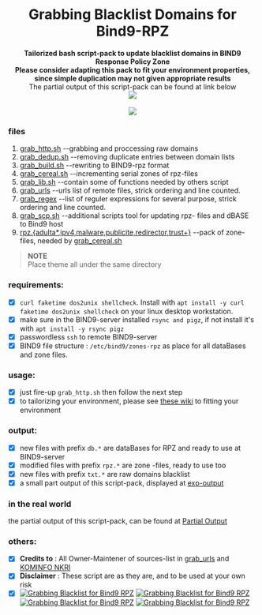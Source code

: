 <h1 align="center">Grabbing Blacklist Domains for Bind9-RPZ</h1>

<p align="center">
  	<b>Tailorized bash script-pack to update blacklist domains in BIND9 Response Policy Zone<br>
	Please consider adapting this pack to fit your environment properties,<br>
	since simple duplication may not given appropriate results</b><br>
	The partial output of this script-pack can be found at link below</b><br>
  	<a href="https://github.com/ngadmini/partial-output"><img src="https://img.shields.io/badge/bind9%20RPZ-Partial%20Output-blue?style=flat-square&logo=github"></a>
  	<br><br>
  	<a href="#"><img src="http://s.4cdn.org/image/title/105.gif"></a>
</p>

### files
1. [grab_http.sh](https://github.com/ngadmini/Grabbing-Blacklist-for-Bind9-RPZ/blob/master/libs/grab_http.sh) --grabbing and proccessing raw domains
2. [grab_dedup.sh](https://github.com/ngadmini/Grabbing-Blacklist-for-Bind9-RPZ/blob/master/libs/grab_dedup.sh) --removing duplicate entries between domain lists
3. [grab_build.sh](https://github.com/ngadmini/Grabbing-Blacklist-for-Bind9-RPZ/blob/master/libs/grab_build.sh) --rewriting to BIND9-rpz format
4. [grab_cereal.sh](https://github.com/ngadmini/Grabbing-Blacklist-for-Bind9-RPZ/blob/master/libs/grab_cereal.sh) --incrementing serial zones of rpz-files
5. [grab_lib.sh](https://github.com/ngadmini/Grabbing-Blacklist-for-Bind9-RPZ/blob/master/libs/grab_lib.sh) --contain some of functions needed by others script
6. [grab_urls](https://github.com/ngadmini/Grabbing-Blacklist-for-Bind9-RPZ/blob/master/libs/grab_urls) --urls list of remote files, strick ordering and line counted. 
7. [grab_regex](https://github.com/ngadmini/Grabbing-Blacklist-for-Bind9-RPZ/blob/master/libs/grab_regex) --list of reguler expressions for several purpose, strick ordering and line counted.
7. [grab_scp.sh](https://github.com/ngadmini/Grabbing-Blacklist-for-Bind9-RPZ/blob/master/libs/grab_scp.sh) --additional scripts tool for updating rpz- files and dBASE to Bind9 host
8. [rpz.{adulta*,ipv4,malware,publicite,redirector,trust+}](https://github.com/ngadmini/Grabbing-Blacklist-for-Bind9-RPZ/tree/master/zones-rpz) --pack of zone-files, needed by [grab_cereal.sh](https://github.com/ngadmini/Grabbing-Blacklist-for-Bind9-RPZ/blob/master/libs/grab_cereal.sh) 
> <b>NOTE</b><br>Place theme all under the same directory
### requirements:
- [x] `curl faketime dos2unix shellcheck`. Install with `apt install -y curl faketime dos2unix shellcheck` on your linux desktop workstation.
- [x] make sure in the BIND9-server installed `rsync and pigz`, if not install it's with `apt install -y rsync pigz`
- [x] passwordless `ssh` to remote BIND9-server
- [x] BIND9 file structure : `/etc/bind9/zones-rpz` as place for all dataBases and zone files.
### usage:
- [x] just fire-up `grab_http.sh` then follow the next step
- [x] to tailorizing your environment, please see [these wiki](https://github.com/ngadmini/Grabbing-Blacklist-for-Bind9-RPZ/wiki/Fitting-Environment) to fitting your environment
### output:
- [x] new files with prefix `db.*` are dataBases for RPZ and ready to use at BIND9-server
- [x] modified files with prefix `rpz.*` are zone -files, ready to use too
- [x] new files with prefix `txt.*` are raw domains blacklist
- [x] a small part output of this script-pack, displayed at [exp-output](https://github.com/ngadmini/Grabbing-Blacklist-for-Bind9-RPZ/tree/master/exp-outpout)
### in the real world
the partial output of this script-pack, can be found at [Partial Output](https://github.com/ngadmini/partial-output)
### others:
- [x] **Credits to** : All Owner-Maintener of sources-list in [grab_urls](https://github.com/ngadmini/Grabbing-Blacklist-for-Bind9-RPZ/blob/master/libs/grab_urls) and [KOMINFO NKRI](https://trustpositif.kominfo.go.id/assets/db/domains)
- [x] **Disclaimer** : These script are as they are, and to be used at your own risk
- [x] [![Grabbing Blacklist for Bind9 RPZ](https://img.shields.io/badge/LICENSE:-GNU%20General%20Public%20License-blue?style=flat-square&logo=github)](./LICENSE) 
 [![Grabbing Blacklist for Bind9 RPZ](https://img.shields.io/badge/FEEDBACK:-Issues-blue?style=flat-square&logo=github)](https://github.com/ngadmini/Grabbing-Blacklist-for-Bind9-RPZ/issues) 
 [![Grabbing Blacklist for Bind9 RPZ](https://img.shields.io/badge/FEEDBACK:-Dicussions-blue?style=flat-square&logo=github)](https://github.com/ngadmini/Grabbing-Blacklist-for-Bind9-RPZ/discussions)
 [![Grabbing Blacklist for Bind9 RPZ](https://img.shields.io/badge/USAGE:-Wiki-blue?style=flat-square&logo=github)](https://github.com/ngadmini/Grabbing-Blacklist-for-Bind9-RPZ/wiki)
